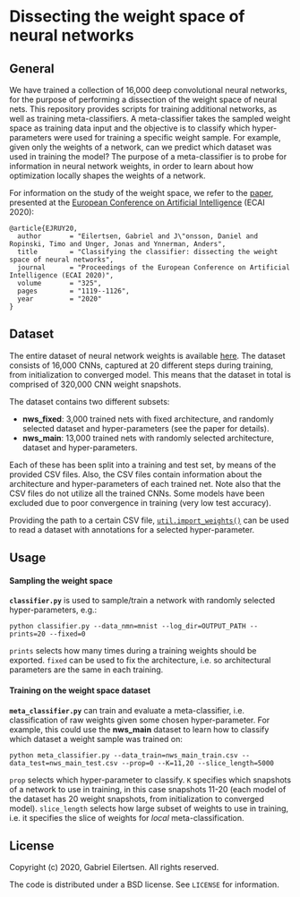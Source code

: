 # **Dissecting the weight space of neural networks**

## General
We have trained a collection of 16,000 deep convolutional neural networks, for the purpose of performing a dissection of the weight space of neural nets. This repository provides scripts for training additional networks, as well as training meta-classifiers. A meta-classifier takes the sampled weight space as training data input and the objective is to classify which hyper-parameters were used for training a specific weight sample. For example, given only the weights of a network, can we predict which dataset was used in training the model? The purpose of a meta-classifier is to probe for information in neural network weights, in order to learn about how optimization locally shapes the weights of a network.

For information on the study of the weight space, we refer to the [paper](http://ecai2020.eu/papers/787_paper.pdf), presented at the [European Conference on Artificial Intelligence](http://ecai2020.eu/) (ECAI 2020):

```
@article{EJRUY20,
  author       = "Eilertsen, Gabriel and J\"onsson, Daniel and Ropinski, Timo and Unger, Jonas and Ynnerman, Anders",
  title        = "Classifying the classifier: dissecting the weight space of neural networks",
  journal      = "Proceedings of the European Conference on Artificial Intelligence (ECAI 2020)",
  volume       = "325",
  pages        = "1119--1126",
  year         = "2020"
}
```

## Dataset
The entire dataset of neural network weights is available 
[here](https://liuonline-my.sharepoint.com/:f:/g/personal/gabei62_liu_se/ErHWT-psvCNPr0yyQmybqfUBSMIjyO7LNMGTdUBRcIEj1Q). The dataset consists of 16,000 CNNs, captured at 20 different steps during training, from initialization to converged model. This means that the dataset in total is comprised of 320,000 CNN weight snapshots.

The dataset contains two different subsets: 
* **nws_fixed**: 3,000 trained nets with fixed architecture, and randomly selected dataset and hyper-parameters (see the paper for details).
* **nws_main**: 13,000 trained nets with randomly selected architecture, dataset and hyper-parameters.

Each of these has been split into a training and test set, by means of the provided CSV files. Also, the CSV files contain information about the architecture and hyper-parameters of each trained net. Note also that the CSV files do not utilize all the trained CNNs. Some models have been excluded due to poor convergence in training (very low test accuracy).

Providing the path to a certain CSV file, [`util.import_weights()`](https://github.com/gabrieleilertsen/nws/blob/9c131051ad7c391e502b2a84bd6f9dd4f9daa55a/util.py#L81) can be used to read a dataset with annotations for a selected hyper-parameter.

## Usage
#### Sampling the weight space
**`classifier.py`** is used to sample/train a network with randomly selected hyper-parameters, e.g.:

`python classifier.py --data_nmn=mnist --log_dir=OUTPUT_PATH --prints=20 --fixed=0`

`prints` selects how many times during a training weights should be exported. `fixed` can be used to fix the architecture, i.e. so architectural parameters are the same in each training.

#### Training on the weight space dataset
**`meta_classifier.py`** can train and evaluate a meta-classifier, i.e. classification of raw weights given some chosen hyper-parameter. For example, this could use the **nws_main** dataset to learn how to classify which dataset a weight sample was trained on:

`python meta_classifier.py --data_train=nws_main_train.csv --data_test=nws_main_test.csv --prop=0 --K=11,20 --slice_length=5000`

`prop` selects which hyper-parameter to classify. `K` specifies which snapshots of a network to use in training, in this case snapshots 11-20 (each model of the dataset has 20 weight snapshots, from initialization to converged model). `slice_length` selects how large subset of weights to use in training, i.e. it specifies the slice of weights for *local* meta-classification.

## License

Copyright (c) 2020, Gabriel Eilertsen.
All rights reserved.

The code is distributed under a BSD license. See `LICENSE` for information.
